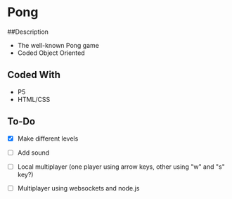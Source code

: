 # Pong

##Description
- The well-known Pong game
- Coded Object Oriented

## Coded With
- P5
- HTML/CSS

## To-Do
- [x] Make different levels
- [ ] Add sound
- [ ] Local multiplayer (one player using arrow keys, other using "w" and "s" key?)
- [ ] Multiplayer using websockets and node.js

